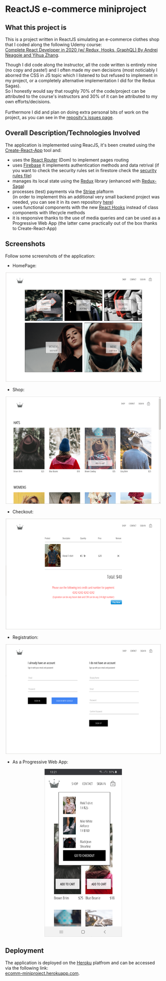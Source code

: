 # ReactJS e-commerce miniproject

## What this project is

This is a project written in ReactJS simulating an e-commerce clothes shop that I coded along the following Udemy course: \
[Complete React Developer in 2020 (w/ Redux, Hooks, GraphQL) By Andrei Neagoie and Yihua Zhang](https://www.udemy.com/course/complete-react-developer-zero-to-mastery/).

Though I did code along the instructor, all the code written is entirely mine (no copy and paste!) and I often made my own decisions (most noticiably I aborred the CSS in JS topic which I listened to but refused to implement in my project, or a completely alternative implementation I did for the Redux Sagas).\
So I honestly would say that roughly 70% of the code/project can be attributed to the course's instructors and 30% of it can be attributed to my own efforts/decisions.
\
\
Furthermore I did and plan on doing extra personal bits of work on the project, as you can see in the [reposity's issues page](https://github.com/dario-piotrowicz/ReactJS_e-commerce-miniproject/issues?q=is%3Aissue+).

## Overall Description/Technologies Involved

The application is implemented using ReacJS, it's been created using the [Create-React-App](https://github.com/facebook/create-react-app) tool and:
- uses the [React Router](https://github.com/ReactTraining/react-router) (Dom) to implement pages routing
- uses [Firebase](https://firebase.google.com/) it implements authentication methods and data retrival (if you want to check the security rules set in firestore check the [security rules file](FIRESTORE_SECURITY_RULES.md))
- manages its local state using the [Redux](https://redux.js.org/) library
 (enhanced with [Redux-Saga](https://github.com/redux-saga/redux-saga))
- processes (test) payments via the [Stripe](https://stripe.com/gb) plaftorm \
 (in order to implement this an additional very small backend project was needed, you can see it in its own repository [here](https://github.com/dario-piotrowicz/NodeJS_e-commerce-miniproject-backend))
- uses functional components with the new [React Hooks](https://reactjs.org/docs/hooks-intro.html) instead of class components with lifecycle methods
- it is responsive thanks to the use of media queries and can be used as a Progressive Web App (the latter came practically out of the box thanks to Create-React-App)

## Screenshots
Follow some screenshots of the application:

* HomePage:
<p align="center">
<img src="README_images/homePage.png" alt="Home Page" width="500px">
</p>

* Shop:
<p align="center">
<img src="README_images/shopPage.png" alt="Shop Page" width="500px">
</p>

* Checkout: 
<p align="center">
<img src="README_images/checkoutPage.png" alt="Checkout Page" width="500px">
</p>

* Registration:
<p align="center">
<img src="README_images/signInUpPage.png" alt="Registration Page" width="500px">
</p>

* As a Progressive Web App:
<p align="center">
<img src="README_images/PWA.png" alt="Progressive Web App" width="250px">
</p>

## Deployment
The application is deployed on the [Heroku](https://www.heroku.com/) platfrom and can be accessed via the following link:\
[ecomm-miniproject.herokuapp.com](https://ecomm-miniproject.herokuapp.com/).




